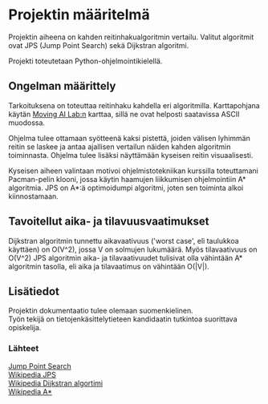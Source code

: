 # Projektin määritelmä
Projektin aiheena on kahden reitinhakualgoritmin vertailu. Valitut algoritmit ovat JPS (Jump Point Search) sekä Dijkstran algoritmi.  

Projekti toteutetaan Python-ohjelmointikielellä.    

## Ongelman määrittely
Tarkoituksena on toteuttaa reitinhaku kahdella eri algoritmilla. Karttapohjana käytän [Moving AI Lab:n](https://www.movingai.com/benchmarks/grids.html) karttaa, sillä ne ovat helposti saatavissa ASCII muodossa.  

Ohjelma tulee ottamaan syötteenä kaksi pistettä, joiden välisen lyhimmän reitin se laskee ja antaa ajallisen vertailun näiden kahden algoritmin toiminnasta. Ohjelma tulee lisäksi näyttämään kyseisen reitin visuaalisesti.

Kyseisen aiheen valintaan motivoi ohjelmistotekniikan kurssilla toteuttamani Pacman-pelin klooni, jossa käytin haamujen liikkumisen ohjelmointiin A* algoritmia. JPS on A*:ä optimoidumpi algoritmi, joten sen toiminta alkoi kiinnostamaan.  

## Tavoitellut aika- ja tilavuusvaatimukset
Dijkstran algoritmin tunnettu aikavaativuus ('worst case', eli taulukkoa käyttäen) on O(V^2), jossa V on solmujen lukumäärä. Myös tilavaativuus on O(V^2)
JPS algoritmin aika- ja tilavaativuudet tulisivat olla vähintään A* algoritmin tasolla, eli aika ja tilavaatimus on vähintään O(|V|).


## Lisätiedot
Projektin dokumentaatio tulee olemaan suomenkielinen.  
Työn tekijä on tietojenkäsittelytieteen kandidaatin tutkintoa suorittava opiskelija.  

### Lähteet
[Jump Point Search](http://users.cecs.anu.edu.au/~dharabor/data/papers/harabor-grastien-aaai11.pdf)  
[Wikipedia JPS](https://en.wikipedia.org/wiki/Jump_point_search)  
[Wikipedia Dijkstran algortimi](https://en.wikipedia.org/wiki/Dijkstra%27s_algorithm)  
[Wikipedia A*](https://en.wikipedia.org/wiki/A*_search_algorithm)  

